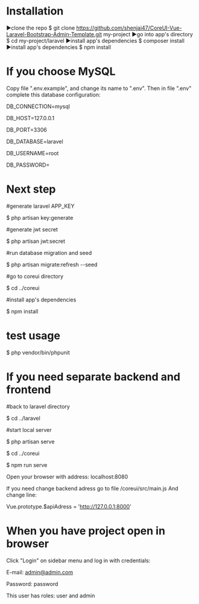 # Installation
▶clone the repo
$ git clone https://github.com/shenjai47/CoreUI-Vue-Laravel-Bootstrap-Admin-Template.git my-project
▶go into app's directory
$ cd my-project/laravel
▶install app's dependencies
$ composer install
▶install app's dependencies
$ npm install
# If you choose MySQL
Copy file ".env.example", and change its name to ".env". Then in file ".env" complete this database configuration:

DB_CONNECTION=mysql

DB_HOST=127.0.0.1

DB_PORT=3306

DB_DATABASE=laravel

DB_USERNAME=root

DB_PASSWORD=

# Next step
#generate laravel APP_KEY

$ php artisan key:generate

#generate jwt secret

$ php artisan jwt:secret

#run database migration and seed

$ php artisan migrate:refresh --seed

#go to coreui directory

$ cd ../coreui

#install app's dependencies

$ npm install

# test usage
$ php vendor/bin/phpunit

# If you need separate backend and frontend
#back to laravel directory

$ cd ../laravel

#start local server

$ php artisan serve

$ cd ../coreui

$ npm run serve

Open your browser with address: localhost:8080

If you need change backend adress go to file /coreui/src/main.js And change line:

Vue.prototype.$apiAdress = 'http://127.0.0.1:8000'

# When you have project open in browser
Click "Login" on sidebar menu and log in with credentials:

E-mail: admin@admin.com

Password: password

This user has roles: user and admin

